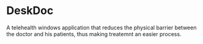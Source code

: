 # DeskDoc
A telehealth windows application that reduces the physical barrier between the doctor and his patients, thus making treatemnt an easier process.
